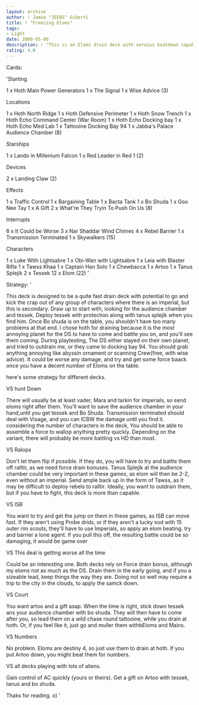 ```yaml
---
layout: archive
author: ! Jamie "JEEBS" Giberti
title: ! "Freezing Eloms"
tags:
- Light
date: 2000-05-06
description: ! "This is an Eloms drain deck with seroius beatdown capabilities."
rating: 4.0
---
```

Cards: 

'Starting

1 x Hoth Main Power Generators
1 x The Signal
1 x Wise Advice (3)

Locations

1 x Hoth North Ridge
1 x Hoth Defensive Perimeter
1 x Hoth Snow Trench
1 x Hoth Echo Command Center (War Room)
1 x Hoth Echo Docking bay
1 x Hoth Echo Med Lab
1 x Tattooine Docking Bay 94
1 x Jabba's Palace Audience Chamber (8)

Starships

1 x Lando in Millenium Falcon
1 x Red Leader in Red 1 (2)

Devices

2 x Landing Claw (2)

Effects

1 x Traffic Control
1 x Bargaining Table
1 x Bacta Tank
1 x Bo Shuda
1 x Goo Nee Tay
1 x A Gift
2 x What're They Tryin To Push On Us (8)

Interrupts

6 x It Could be Worse
3 x Nar Shaddar Wind Chimes
4 x Rebel Barrier
1 x Transmission Terminated
1 x Skywalkers (15)

Characters

1 x Luke With Lightsabre
1 x Obi-Wan with Lightsabre
1 x Leia with Blaster Rifle
1 x Tawss Khaa
1 x Captain Han Solo
1 x Chewbacca
1 x Artoo
1 x Tanus Splejik
2 x Tessek
12 x Elom (22) '

Strategy: '

This deck is designed to be a quite fast drain deck with potential to go and kick the crap out of any group of characters where there is an imperial, but this is secondary.
Draw up to start with, looking for the audience chamber and tessek.
Deploy tessek with protection along with tanus splejik when you find him. Once Bo shuda is on the table, you shouldn't have too many problems at that end.
I chose hoth for draining because it is the most annoying planet for the DS to have to come and battle you on, and you'll see them coming. During playtesting, The DS either stayed on their own planet, and tried to outdrain me, or they came to docking bay 94.
You should grab anything annoying like abyssin ornament or scanning Crew(free, with wise advice).
It could be worse any damage, and try and get some force baack once you have a decent number of Eloms on the table.


here's some strategy for different decks.

VS hunt Down

There will usually be at least vader, Mara and tarkin for imperials, so send eloms right after them. You'll want to save the audience chamber in your hand,until you get tessek and Bo Shuda. Transmission terminated should deal with Visage,
and you can ICBW the damage until you find it.
considering the number of characters in the deck,
You should be able to assemble a force to wallop anything pretty quickly. Depending on the variant, there will probably be more battling vs HD than most.

VS Ralops

Don't let them flip if possible. If they do, you will have to try and battle them off ralltir, as we need force drain bonuses. Tanus Splejik at the audience chamber could be very important in these games, as elom will then be 2-2, even without an imperial. Send ample back up in the form of Tawss, as it may be difficult to deploy rebels to ralltir. Ideally, you want to outdrain them, but if you have to fight, this deck is more than capable.

VS ISB

You want to try and get the jump on them in these games, as ISB can move fast. If they aren't using Probe drids, or if they aren't a lucky sod with 15 outer rim scouts, they'll have to use Imperials, so apply an elom beating. try and barrier a lone agent. If you pull this off, the resulting battle could be so damaging, it would be game over

VS This deal is getting worse all the time

Could be an interesting one. Both decks rely on Force drain bonus, although my eloms not as much as the DS. Drain them in the early going, and if you a sizeable lead, keep things the way they are.
Doing not so well may require a trip to the city in the clouds, to apply the samck down.

VS Court

You want artoo and a gift asap. When the time is right, stick down tessek ans your audience chamber with bo shuda. They will then have to come after you, so lead them on a wild chase round tattooine, while you drain at hoth. Or, if you feel like it, just go and muller them withbEloms and Mains.

VS Numbers

No problem. Eloms are destiny 4, so just use them to drain at hoth. If you put Artoo down, you might beat them for numbers.

VS all decks playing with lots of aliens.

Gain control of AC quickly (yours or theirs). Get a gift on Artoo with tessek, tanus and bo shuda.

Thaks for reading. o)
'